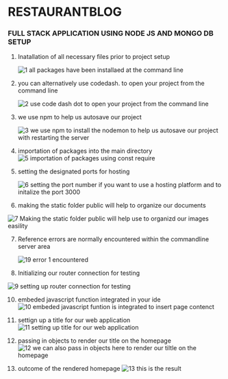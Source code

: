 # RESTAURANTBLOG
### FULL STACK APPLICATION USING NODE JS AND MONGO DB SETUP

1. Inatallation of all necessary files prior to project setup

   ![1  all packages have been installaed at the command line](https://github.com/user-attachments/assets/fcafb803-f8eb-47bd-9d2a-a67b67b331cc)

2. you can alternatively use codedash. to open your project from the command line

   ![2  use code dash dot to open your project from the command line](https://github.com/user-attachments/assets/87a510fe-44ca-4ef7-8f41-8588f61a81fe)

3. we use npm to help us autosave our project

   ![3  we use npm to install the nodemon to help us autosave our project with restarting the server](https://github.com/user-attachments/assets/d2984b64-394f-4739-8d5b-8377a9253c06)

4.  importation of packages into the main directory
   ![5  importation of packages using const require](https://github.com/user-attachments/assets/3d6b56e3-4fbc-47f3-ad2b-9564e1cbaea0)
5. setting the designated ports for hosting

   ![6  setting the port number if you want to use a hosting platform and to initalize the port 3000](https://github.com/user-attachments/assets/f2d265ad-a60e-4bf0-8037-854bf7d395bd)

6. making the static folder public will help to organize our documents

![7  Making the static folder public will help use to organizd our images easility](https://github.com/user-attachments/assets/550a39c4-079f-46ff-921b-d763c11f1098)

7. Reference errors are normally encountered within the commandline server area

   ![19 error 1 encountered](https://github.com/user-attachments/assets/4360ccfa-c7c1-4986-b7ff-b7e674f0ba3c)

8. Initializing our router connection for testing
    
![9  setting up router connection for testing](https://github.com/user-attachments/assets/2ed270e8-da5d-4123-a8e7-12d7b494d0c6)

10. embeded javascript function integrated in your ide
![10  embeded javascript funtion is integrated to insert page contenct](https://github.com/user-attachments/assets/74fbfba2-3086-4e4b-b0f6-4b246e3b2e94)

11.   settign up a title for our web application
     ![11  setting up title for our web application](https://github.com/user-attachments/assets/84c9eb6b-d6f6-49b9-9458-7623565c368d)

12. passing in objects to render our title on the homepage
    ![12  we can also pass in objects here to render our tiltle on the homepage](https://github.com/user-attachments/assets/91b887de-365c-4c43-85d1-a30ab994570d)

13. outcome of the rendered homepage
![13 this is the result](https://github.com/user-attachments/assets/f1e13056-6b0f-455c-9302-428c27c15244)

